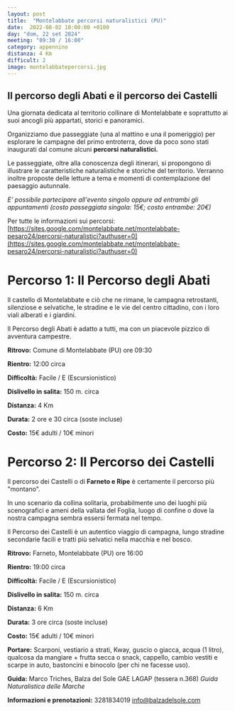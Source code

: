 ```yaml
---
layout: post
title:  "Montelabbate percorsi naturalistici (PU)"
date:  2022-08-02 18:00:00 +0100
day: "dom, 22 set 2024"
meeting: "09:30 / 16:00"
category: appennino
distanza: 4 Km
difficult: 2
image: montelabbatepercorsi.jpg
---
```


## Il percorso degli Abati e il percorso dei Castelli

Una giornata dedicata al territorio collinare di Montelabbate e soprattutto ai suoi ancogli più appartati, storici e panoramici.

Organizziamo due passeggiate (una al mattino e una il pomeriggio) per esplorare le campagne del primo entroterra, dove da poco sono stati inaugurati dal comune alcuni **percorsi naturalistici.**

Le passeggiate, oltre alla conoscenza degli itinerari, si propongono di illustrare le caratteristiche naturalistiche e storiche del territorio. 
Verranno inoltre proposte delle letture a tema e momenti di contemplazione del paesaggio autunnale.


*E' possibile partecipare all'evento singolo oppure ad entrambi gli appuntamenti (costo passeggiata singola: 15€; costo entrambe: 20€)* 

Per tutte le informazioni sui percorsi: [https://sites.google.com/montelabbate.net/montelabbate-pesaro24/percorsi-naturalistici?authuser=0](https://sites.google.com/montelabbate.net/montelabbate-pesaro24/percorsi-naturalistici?authuser=0)



# Percorso 1: Il Percorso degli Abati

Il castello di Montelabbate e ciò che ne rimane, le campagna retrostanti, silenziose e selvatiche, le stradine e le vie del centro cittadino, con i loro viali alberati e i giardini.

Il Percorso degli Abati è adatto a tutti, ma con un piacevole pizzico di avventura campestre.


**Ritrovo:** Comune di Montelabbate (PU) ore 09:30

**Rientro:** 12:00 circa 

**Difficoltà:** Facile / E (Escursionistico)

**Dislivello in salita:**  150 m. circa

**Distanza:** 4 Km

**Durata:** 2 ore e 30 circa (soste incluse)

**Costo:** 15€ adulti / 10€ minori



# Percorso 2: Il Percorso dei Castelli

Il percorso dei Castelli o di **Farneto e Ripe** è certamente il percorso più "montano".

In uno scenario da collina solitaria, probabilmente uno dei luoghi più scenografici e ameni della vallata del Foglia, luogo di confine o dove la nostra campagna sembra essersi fermata nel tempo.

Il Percorso dei Castelli è un autentico viaggio di campagna, lungo stradine secondarie facili e tratti più selvatici nella macchia e nel bosco.

**Ritrovo:** Farneto, Montelabbate (PU) ore 16:00

**Rientro:** 19:00 circa 

**Difficoltà:** Facile / E (Escursionistico)

**Dislivello in salita:**  150 m. circa

**Distanza:** 6 Km

**Durata:** 3 ore circa (soste incluse)

**Costo:** 15€ adulti / 10€ minori


**Portare:** Scarponi, vestiario a strati, Kway, guscio o giacca, acqua (1 litro), qualcosa da mangiare + frutta secca o snack, cappello, cambio vestiti e scarpe in auto, bastoncini e binocolo (per chi ne facesse uso). 

**Guida:** Marco Triches, Balza del Sole GAE LAGAP (tessera n.368)
*Guida Naturalistica delle Marche*

**Informazioni e prenotazioni:** 3281834019 info@balzadelsole.com
